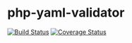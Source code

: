 # php-yaml-validator

[![Build Status](https://travis-ci.org/vol2223/php-yaml-validator.svg)](https://travis-ci.org/vol2223/php-yaml-validator)
[![Coverage Status](https://coveralls.io/repos/vol2223/php-yaml-validator/badge.svg?branch=master)](https://coveralls.io/r/vol2223/php-yaml-validator?branch=master)
